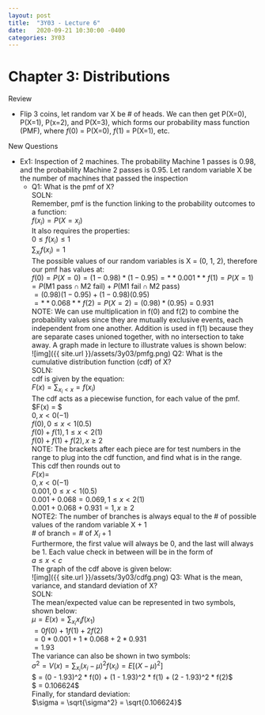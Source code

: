 ```yaml
---
layout: post
title:  "3Y03 - Lecture 6"
date:   2020-09-21 10:30:00 -0400
categories: 3Y03
---
```


Chapter 3: Distributions
===

Review
- Flip 3 coins, let random var X be # of heads. We can then get P(X=0), P(X=1), P(x=2), and P(X=3), which forms our probability mass function (PMF), where *f*(0) = P(X=0), *f*(1) = P(X=1), etc.

New Questions
- Ex1: Inspection of 2 machines. The probability Machine 1 passes is 0.98, and the probability Machine 2 passes is 0.95. Let random variable X be the number of machines that passed the inspection
    - Q1: What is the pmf of X?  
    SOLN:  
    Remember, pmf is the function linking to the probability outcomes to a function:  
    $f(x_i) = P(X=x_i)$  
    It also requires the properties:  
    $0 \leq f(x_i) \leq 1$  
    $\sum_{x_i} f(x_i) = 1$  
    The possible values of our random variables is X = (0, 1, 2), therefore our pmf has values at:  
    $f(0) = P(X = 0) = (1-0.98) * (1-0.95) = **0.001**$
    $f(1) = P(X = 1) = P(\text{M1 pass} \cap \text{M2 fail}) + P(\text{M1 fail} \cap \text{M2 pass})$  
    $= (0.98)(1-0.95) + (1-0.98)(0.95)$  
    $= **0.068**$
    $f(2) = P(X = 2) = (0.98) * (0.95) = 0.931$  
    NOTE: We can use multiplication in f(0) and f(2) to combine the probability values since they are mutually exclusive events, each independent from one another. Addition is used in f(1) because they are separate cases unioned together, with no intersection to take away. A graph made in lecture to illustrate values is shown below:  
    ![img]({{ site.url }}/assets/3y03/pmfg.png)
    Q2: What is the cumulative distribution function (cdf) of X?  
    SOLN:  
    cdf is given by the equation:  
    $F(x) = \sum_{x_i \lt x} = f(x_i)$  
    The cdf acts as a piecewise function, for each value of the pmf.  
    $F(x) = $  
    $0, x \lt 0 (-1)$  
    $f(0), 0 \leq x \lt 1 (0.5)$  
    $f(0) + f(1), 1 \leq x \lt 2 (1)$  
    $f(0) + f(1) + f(2), x \geq 2$  
    NOTE: The brackets after each piece are for test numbers in the range to plug into the cdf function, and find what is in the range.  
    This cdf then rounds out to  
    $F(x) =$  
    $0, x \lt 0 (-1)$  
    $0.001, 0 \leq x \lt 1 (0.5)$  
    $0.001 + 0.068 = 0.069, 1 \leq x \lt 2 (1)$  
    $0.001 + 0.068 + 0.931 = 1, x \geq 2$  
    NOTE2: The number of branches is always equal to the # of possible values of the random variable X + 1  
    $\text{# of branch} = \text{# of }X_i + 1$  
    Furthermore, the first value will always be 0, and the last will always be 1. Each value check in between will be in the form of  
    $a \leq x \lt c$  
    The graph of the cdf above is given below:  
    ![img]({{ site.url }}/assets/3y03/cdfg.png)
    Q3: What is the mean, variance, and standard deviation of X?  
    SOLN:  
    The mean/expected value can be represented in two symbols, shown below:  
    $\mu = E(x) = \sum_{x_i} x_i f(x_1)$  
    $= 0 f(0) + 1 f(1) + 2 f(2)$  
    $= 0*0.001 + 1*0.068 + 2*0.931$  
    $= 1.93$  
    The variance can also be shown in two symbols:  
    $\sigma^2 = V(x) = \sum_{x_i} (x_i - \mu)^2 f(x_i) = E[(X - \mu)^2]$  
    $ = (0 - 1.93)^2 * f(0) + (1 - 1.93)^2 * f(1) + (2 - 1.93)^2 * f(2)$  
    $ = 0.106624$  
    Finally, for standard deviation:  
    $\sigma = \sqrt{\sigma^2} = \sqrt{0.106624}$

